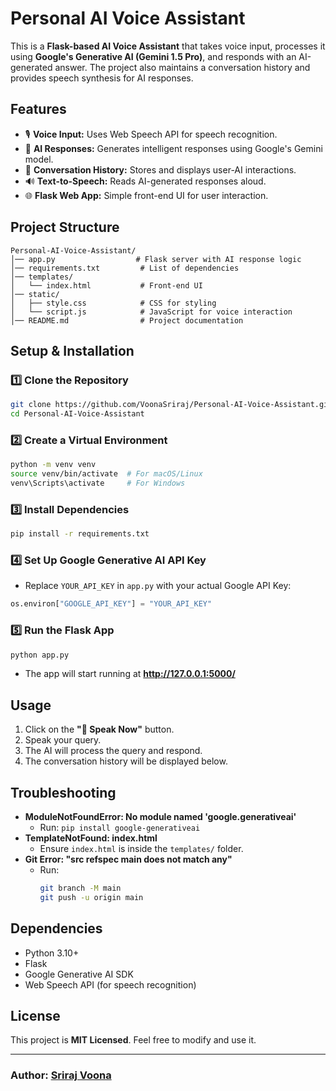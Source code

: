 # Personal AI Voice Assistant

This is a **Flask-based AI Voice Assistant** that takes voice input, processes it using **Google's Generative AI (Gemini 1.5 Pro)**, and responds with an AI-generated answer. The project also maintains a conversation history and provides speech synthesis for AI responses.

## Features
- 🎙 **Voice Input:** Uses Web Speech API for speech recognition.
- 🤖 **AI Responses:** Generates intelligent responses using Google's Gemini model.
- 📜 **Conversation History:** Stores and displays user-AI interactions.
- 🔊 **Text-to-Speech:** Reads AI-generated responses aloud.
- 🌐 **Flask Web App:** Simple front-end UI for user interaction.

## Project Structure
```
Personal-AI-Voice-Assistant/
│── app.py                  # Flask server with AI response logic
│── requirements.txt         # List of dependencies
│── templates/
│   └── index.html           # Front-end UI
│── static/
│   ├── style.css            # CSS for styling
│   └── script.js            # JavaScript for voice interaction
│── README.md                # Project documentation
```

## Setup & Installation
### 1️⃣ Clone the Repository
```bash
git clone https://github.com/VoonaSriraj/Personal-AI-Voice-Assistant.git
cd Personal-AI-Voice-Assistant
```

### 2️⃣ Create a Virtual Environment
```bash
python -m venv venv
source venv/bin/activate  # For macOS/Linux
venv\Scripts\activate     # For Windows
```

### 3️⃣ Install Dependencies
```bash
pip install -r requirements.txt
```

### 4️⃣ Set Up Google Generative AI API Key
- Replace `YOUR_API_KEY` in `app.py` with your actual Google API Key:
```python
os.environ["GOOGLE_API_KEY"] = "YOUR_API_KEY"
```

### 5️⃣ Run the Flask App
```bash
python app.py
```
- The app will start running at **http://127.0.0.1:5000/**

## Usage
1. Click on the **"🎤 Speak Now"** button.
2. Speak your query.
3. The AI will process the query and respond.
4. The conversation history will be displayed below.

## Troubleshooting
- **ModuleNotFoundError: No module named 'google.generativeai'**
  - Run: `pip install google-generativeai`
- **TemplateNotFound: index.html**
  - Ensure `index.html` is inside the `templates/` folder.
- **Git Error: "src refspec main does not match any"**
  - Run:
    ```bash
    git branch -M main
    git push -u origin main
    ```

## Dependencies
- Python 3.10+
- Flask
- Google Generative AI SDK
- Web Speech API (for speech recognition)

## License
This project is **MIT Licensed**. Feel free to modify and use it.

---
### Author: [Sriraj Voona](https://github.com/VoonaSriraj)

